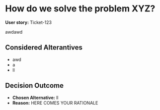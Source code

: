 # How do we solve the problem XYZ?

**User story:** Ticket-123

awdawd

## Considered Alterantives

* awd
* a
* ll

## Decision Outcome

* **Chosen Alternative:** ll
* **Reason:** HERE COMES YOUR RATIONALE
